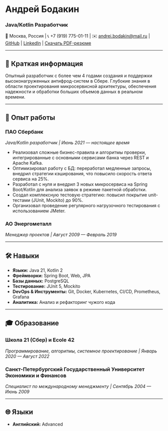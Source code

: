 
# Андрей Бодакин
### Java/Kotlin Разработчик

📍 Москва, Россия | 📞 +7 (919) 775-01-11 | ✉️ andrei.bodakin@mail.ru | 
[GitHub](https://github.com/andreibodakin) | [LinkedIn](https://www.linkedin.com/in/andrei-bodakin/) | [Скачать PDF-резюме](https://github.com/andreibodakin/andreibodakin.github.io/blob/master/%D0%91%D0%BE%D0%B4%D0%B0%D0%BA%D0%B8%D0%BD%20%D0%90%D0%BD%D0%B4%D1%80%D0%B5%D0%B8%CC%86%20-%20Java%20-%20Kotlin.pdf)

---

## 📝 Краткая информация

Опытный разработчик с более чем 4 годами создания и поддержки высоконагруженных антифрод-систем в Сбере. Глубокие знания в области проектирования микросервисной архитектуры, обеспечения надежности и обработки больших объемов данных в реальном времени.

---

## 💼 Опыт работы

### **ПАО Сбербанк**
*Java/Kotlin разработчик | Июнь 2021 — настоящее время*

*   Реализовал сложные бизнес-правила и алгоритмы проверки, интегрированные с основными сервисами банка через REST и Apache Kafka.
*   Оптимизировал работу с БД: переработал медленные запросы, внедрил стратегии кэширования, что повысило скорость ответа сервиса на 25%.
*   Разработал с нуля и внедрил 3 новых микросервиса на Spring Boot/Kotlin для анализа заявок в режиме пакетной обработки.
*   Создал комплексную тестовую стратегию: повысил покрытие unit-тестами (JUnit, Mockito) до 90%.
*   Организовал проведение регулярного нагрузочного тестирования с использованием JMeter.

### **АО Энергометалл**
*Менеджер проектов | Август 2009 — Февраль 2019*

---

## 🛠 Навыки

*   **Языки:** Java 21, Kotlin 2
*   **Фреймворки:** Spring Boot, Web, JPA
*   **Базы данных:** PostgreSQL
*   **Тестирование:** JUnit 5, Mockito
*   **DevOps & Инструменты:** Git, Docker, Kubernetes, CI/CD, Prometheus, Grafana
*   **Аналитика:** Анализ и рефакторинг чужого кода

---

## 🎓 Образование

### **Школа 21 (Сбер) и Ecole 42**
*Программирование, алгоритмы, системное проектирование | Январь 2020 — Август 2022*

### **Санкт-Петербургский Государственный Университет Экономики и Финансов**
*Специалист по международному менеджменту | Сентябрь 2004 — Июнь 2009*

---

## 🌐 Языки

*   **Английский:** Advanced
